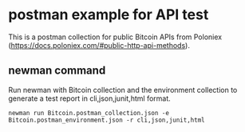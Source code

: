 # postman example for API test
This is a postman collection for public Bitcoin APIs from Poloniex (https://docs.poloniex.com/#public-http-api-methods).

## newman command
Run newman with Bitcoin collection and the environment collection to generate a test report in cli,json,junit,html format.
```
newman run Bitcoin.postman_collection.json -e Bitcoin.postman_environment.json -r cli,json,junit,html
```

